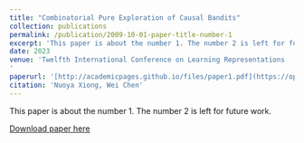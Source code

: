 ```yaml
---
title: "Combinatorial Pure Exploration of Causal Bandits"
collection: publications
permalink: /publication/2009-10-01-paper-title-number-1
excerpt: 'This paper is about the number 1. The number 2 is left for future work.'
date: 2023
venue: 'Twelfth International Conference on Learning Representations
'
paperurl: '[http://academicpages.github.io/files/paper1.pdf](https://openreview.net/forum?id=pBBsrPzq7aF)'
citation: 'Nuoya Xiong, Wei Chen'
---
```

This paper is about the number 1. The number 2 is left for future work.

[Download paper here](http://academicpages.github.io/files/paper1.pdf)

